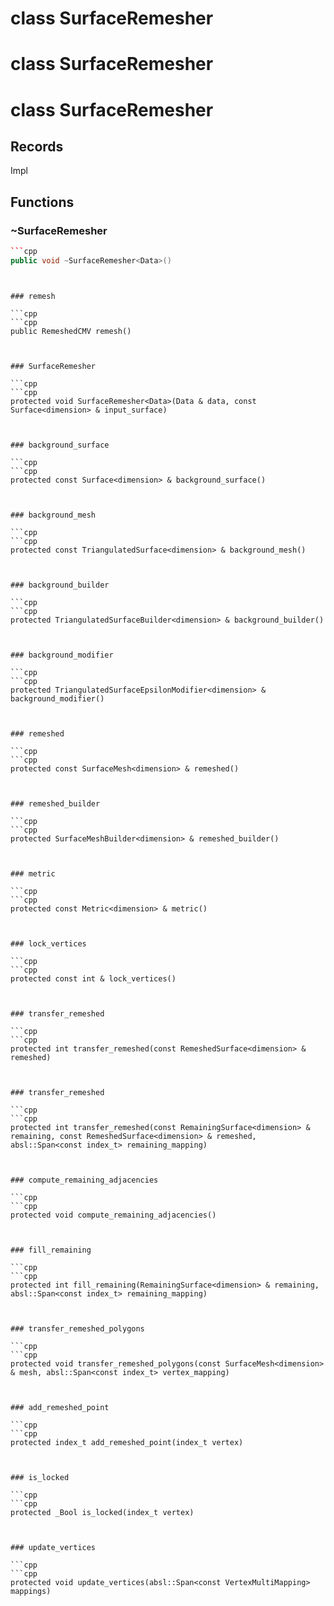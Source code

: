 # class SurfaceRemesher

# class SurfaceRemesher

# class SurfaceRemesher


## Records

Impl



## Functions

### ~SurfaceRemesher

```cpp
```cpp
public void ~SurfaceRemesher<Data>()
```
```


### remesh

```cpp
```cpp
public RemeshedCMV remesh()
```
```


### SurfaceRemesher

```cpp
```cpp
protected void SurfaceRemesher<Data>(Data & data, const Surface<dimension> & input_surface)
```
```


### background_surface

```cpp
```cpp
protected const Surface<dimension> & background_surface()
```
```


### background_mesh

```cpp
```cpp
protected const TriangulatedSurface<dimension> & background_mesh()
```
```


### background_builder

```cpp
```cpp
protected TriangulatedSurfaceBuilder<dimension> & background_builder()
```
```


### background_modifier

```cpp
```cpp
protected TriangulatedSurfaceEpsilonModifier<dimension> & background_modifier()
```
```


### remeshed

```cpp
```cpp
protected const SurfaceMesh<dimension> & remeshed()
```
```


### remeshed_builder

```cpp
```cpp
protected SurfaceMeshBuilder<dimension> & remeshed_builder()
```
```


### metric

```cpp
```cpp
protected const Metric<dimension> & metric()
```
```


### lock_vertices

```cpp
```cpp
protected const int & lock_vertices()
```
```


### transfer_remeshed

```cpp
```cpp
protected int transfer_remeshed(const RemeshedSurface<dimension> & remeshed)
```
```


### transfer_remeshed

```cpp
```cpp
protected int transfer_remeshed(const RemainingSurface<dimension> & remaining, const RemeshedSurface<dimension> & remeshed, absl::Span<const index_t> remaining_mapping)
```
```


### compute_remaining_adjacencies

```cpp
```cpp
protected void compute_remaining_adjacencies()
```
```


### fill_remaining

```cpp
```cpp
protected int fill_remaining(RemainingSurface<dimension> & remaining, absl::Span<const index_t> remaining_mapping)
```
```


### transfer_remeshed_polygons

```cpp
```cpp
protected void transfer_remeshed_polygons(const SurfaceMesh<dimension> & mesh, absl::Span<const index_t> vertex_mapping)
```
```


### add_remeshed_point

```cpp
```cpp
protected index_t add_remeshed_point(index_t vertex)
```
```


### is_locked

```cpp
```cpp
protected _Bool is_locked(index_t vertex)
```
```


### update_vertices

```cpp
```cpp
protected void update_vertices(absl::Span<const VertexMultiMapping> mappings)
```
```




